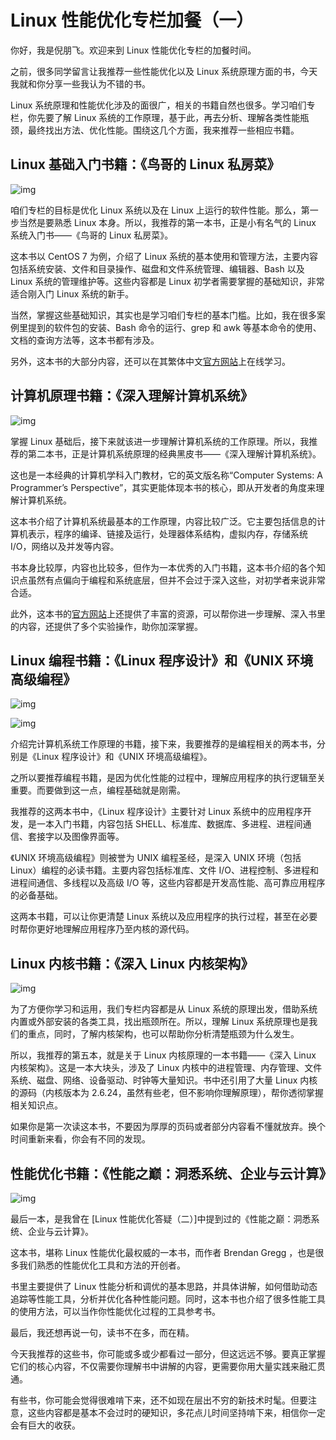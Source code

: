 # Linux 性能优化专栏加餐（一）

你好，我是倪朋飞。欢迎来到 Linux 性能优化专栏的加餐时间。

之前，很多同学留言让我推荐一些性能优化以及 Linux 系统原理方面的书，今天我就和你分享一些我认为不错的书。

Linux 系统原理和性能优化涉及的面很广，相关的书籍自然也很多。学习咱们专栏，你先要了解 Linux 系统的工作原理，基于此，再去分析、理解各类性能瓶颈，最终找出方法、优化性能。围绕这几个方面，我来推荐一些相应书籍。

## Linux 基础入门书籍：《鸟哥的 Linux 私房菜》

![img](assets/8e3b114e11f6f5195e176290e4aa6eb4-20220922170358216.png)

咱们专栏的目标是优化 Linux 系统以及在 Linux 上运行的软件性能。那么，第一步当然是要熟悉 Linux 本身。所以，我推荐的第一本书，正是小有名气的 Linux 系统入门书——《鸟哥的 Linux 私房菜》。

这本书以 CentOS 7 为例，介绍了 Linux 系统的基本使用和管理方法，主要内容包括系统安装、文件和目录操作、磁盘和文件系统管理、编辑器、Bash 以及 Linux 系统的管理维护等。这些内容都是 Linux 初学者需要掌握的基础知识，非常适合刚入门 Linux 系统的新手。

当然，掌握这些基础知识，其实也是学习咱们专栏的基本门槛。比如，我在很多案例里提到的软件包的安装、Bash 命令的运行、grep 和 awk 等基本命令的使用、文档的查询方法等，这本书都有涉及。

另外，这本书的大部分内容，还可以在其繁体中文[官方网站](http://linux.vbird.org/linux_basic/)上在线学习。

## 计算机原理书籍：《深入理解计算机系统》

![img](assets/6b0cadb6858c3e00885e829d0910b207-20220922170358214.png)

掌握 Linux 基础后，接下来就该进一步理解计算机系统的工作原理。所以，我推荐的第二本书，正是计算机系统原理的经典黑皮书——《深入理解计算机系统》。

这也是一本经典的计算机学科入门教材，它的英文版名称“Computer Systems: A Programmer’s Perspective”，其实更能体现本书的核心，即从开发者的角度来理解计算机系统。

这本书介绍了计算机系统最基本的工作原理，内容比较广泛。它主要包括信息的计算机表示，程序的编译、链接及运行，处理器体系结构，虚拟内存，存储系统 I/O，网络以及并发等内容。

书本身比较厚，内容也比较多，但作为一本优秀的入门书籍，这本书介绍的各个知识点虽然有点偏向于编程和系统底层，但并不会过于深入这些，对初学者来说非常合适。

此外，这本书的[官方网站](http://csapp.cs.cmu.edu/)上还提供了丰富的资源，可以帮你进一步理解、深入书里的内容，还提供了多个实验操作，助你加深掌握。

## Linux 编程书籍：《Linux 程序设计》和《UNIX 环境高级编程》

![img](assets/1fe3cc0a1d0772282be0047dbfd67fe7-20220922170358215.png)

![img](assets/86ac9cfbba6a255c3592de13950be190-20220922170358216.png)

介绍完计算机系统工作原理的书籍，接下来，我要推荐的是编程相关的两本书，分别是《Linux 程序设计》和《UNIX 环境高级编程》。

之所以要推荐编程书籍，是因为优化性能的过程中，理解应用程序的执行逻辑至关重要。而要做到这一点，编程基础就是刚需。

我推荐的这两本书中，《Linux 程序设计》主要针对 Linux 系统中的应用程序开发，是一本入门书籍，内容包括 SHELL、标准库、数据库、多进程、进程间通信、套接字以及图像界面等。

《UNIX 环境高级编程》则被誉为 UNIX 编程圣经，是深入 UNIX 环境（包括 Linux）编程的必读书籍。主要内容包括标准库、文件 I/O、进程控制、多进程和进程间通信、多线程以及高级 I/O 等，这些内容都是开发高性能、高可靠应用程序的必备基础。

这两本书籍，可以让你更清楚 Linux 系统以及应用程序的执行过程，甚至在必要时帮你更好地理解应用程序乃至内核的源代码。

## Linux 内核书籍：《深入 Linux 内核架构》

![img](assets/e1ed53283b51ed81a96b9c9d2e72d65e-20220922170358215.png)

为了方便你学习和运用，我们专栏内容都是从 Linux 系统的原理出发，借助系统内置或外部安装的各类工具，找出瓶颈所在。所以，理解 Linux 系统原理也是我们的重点，同时，了解内核架构，也可以帮助你分析清楚瓶颈为什么发生。

所以，我推荐的第五本，就是关于 Linux 内核原理的一本书籍——《深入 Linux 内核架构》。这是一本大块头，涉及了 Linux 内核中的进程管理、内存管理、文件系统、磁盘、网络、设备驱动、时钟等大量知识。书中还引用了大量 Linux 内核的源码（内核版本为 2.6.24，虽然有些老，但不影响你理解原理），帮你透彻掌握相关知识点。

如果你是第一次读这本书，不要因为厚厚的页码或者部分内容看不懂就放弃。换个时间重新来看，你会有不同的发现。

## 性能优化书籍：《性能之巅：洞悉系统、企业与云计算》

![img](assets/5b8392e187c770b796c445ded4819655-20220922170358216.png)

最后一本，是我曾在 [Linux 性能优化答疑（二）]中提到过的《性能之巅：洞悉系统、企业与云计算》。

这本书，堪称 Linux 性能优化最权威的一本书，而作者 Brendan Gregg ，也是很多我们熟悉的性能优化工具和方法的开创者。

书里主要提供了 Linux 性能分析和调优的基本思路，并具体讲解，如何借助动态追踪等性能工具，分析并优化各种性能问题。同时，这本书也介绍了很多性能工具的使用方法，可以当作你性能优化过程的工具参考书。

最后，我还想再说一句，读书不在多，而在精。

今天我推荐的这些书，你可能或多或少都看过一部分，但这远远不够。要真正掌握它们的核心内容，不仅需要你理解书中讲解的内容，更需要你用大量实践来融汇贯通。

有些书，你可能会觉得很难啃下来，还不如现在层出不穷的新技术时髦。但要注意，这些内容都是基本不会过时的硬知识，多花点儿时间坚持啃下来，相信你一定会有巨大的收获。